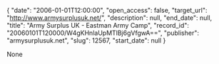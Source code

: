 {
  "date": "2006-01-01T12:00:00", 
  "open_access": false, 
  "target_url": "http://www.armysurplusuk.net/", 
  "description": null, 
  "end_date": null, 
  "title": "Army Surplus UK - Eastman Army Camp", 
  "record_id": "20060101T120000/W4gKHnlaUpMTlBj6gVfgwA==", 
  "publisher": "armysurplusuk.net", 
  "slug": 12567, 
  "start_date": null
}

None